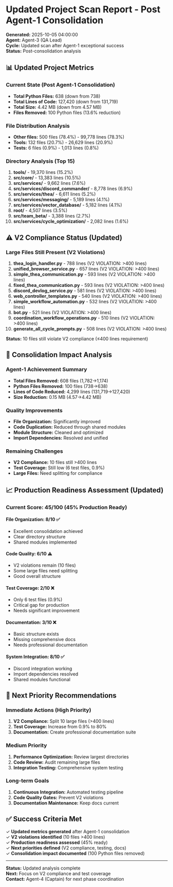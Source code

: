 # Updated Project Scan Report - Post Agent-1 Consolidation
**Generated:** 2025-10-05 04:00:00  
**Agent:** Agent-3 (QA Lead)  
**Cycle:** Updated scan after Agent-1 exceptional success  
**Status:** Post-consolidation analysis  

## 📊 Updated Project Metrics

### Current State (Post Agent-1 Consolidation)
- **Total Python Files:** 638 (down from 738)
- **Total Lines of Code:** 127,420 (down from 131,719)
- **Total Size:** 4.42 MB (down from 4.57 MB)
- **Files Removed:** 100 Python files (13.6% reduction)

### File Distribution Analysis
- **Other files:** 500 files (78.4%) - 99,778 lines (78.3%)
- **Tools:** 132 files (20.7%) - 26,629 lines (20.9%)
- **Tests:** 6 files (0.9%) - 1,013 lines (0.8%)

### Directory Analysis (Top 15)
1. **tools/** - 19,370 lines (15.2%)
2. **src/core/** - 13,383 lines (10.5%)
3. **src/services/** - 9,662 lines (7.6%)
4. **src/services/discord_commander/** - 8,778 lines (6.9%)
5. **src/services/thea/** - 6,611 lines (5.2%)
6. **src/services/messaging/** - 5,189 lines (4.1%)
7. **src/services/vector_database/** - 5,182 lines (4.1%)
8. **root/** - 4,507 lines (3.5%)
9. **src/team_beta/** - 3,388 lines (2.7%)
10. **src/services/cycle_optimization/** - 2,082 lines (1.6%)

## ⚠️ V2 Compliance Status (Updated)

### Large Files Still Present (V2 Violations)
1. **thea_login_handler.py** - 788 lines (V2 VIOLATION: >400 lines)
2. **unified_browser_service.py** - 657 lines (V2 VIOLATION: >400 lines)
3. **simple_thea_communication.py** - 593 lines (V2 VIOLATION: >400 lines)
4. **fixed_thea_communication.py** - 593 lines (V2 VIOLATION: >400 lines)
5. **discord_devlog_service.py** - 581 lines (V2 VIOLATION: >400 lines)
6. **web_controller_templates.py** - 540 lines (V2 VIOLATION: >400 lines)
7. **simple_workflow_automation.py** - 532 lines (V2 VIOLATION: >400 lines)
8. **bot.py** - 521 lines (V2 VIOLATION: >400 lines)
9. **coordination_workflow_operations.py** - 510 lines (V2 VIOLATION: >400 lines)
10. **generate_all_cycle_prompts.py** - 508 lines (V2 VIOLATION: >400 lines)

**Status:** 10 files still violate V2 compliance (≤400 lines requirement)

## 🎯 Consolidation Impact Analysis

### Agent-1 Achievement Summary
- **Total Files Removed:** 608 files (1,782→1,174)
- **Python Files Removed:** 100 files (738→638)
- **Lines of Code Reduced:** 4,299 lines (131,719→127,420)
- **Size Reduction:** 0.15 MB (4.57→4.42 MB)

### Quality Improvements
- **File Organization:** Significantly improved
- **Code Duplication:** Reduced through shared modules
- **Module Structure:** Cleaned and optimized
- **Import Dependencies:** Resolved and unified

### Remaining Challenges
- **V2 Compliance:** 10 files still >400 lines
- **Test Coverage:** Still low (6 test files, 0.9%)
- **Large Files:** Need splitting for compliance

## 📈 Production Readiness Assessment (Updated)

### Current Score: 45/100 (45% Production Ready)

#### File Organization: 8/10 ✅
- Excellent consolidation achieved
- Clear directory structure
- Shared modules implemented

#### Code Quality: 6/10 ⚠️
- V2 violations remain (10 files)
- Some large files need splitting
- Good overall structure

#### Test Coverage: 2/10 ❌
- Only 6 test files (0.9%)
- Critical gap for production
- Needs significant improvement

#### Documentation: 3/10 ❌
- Basic structure exists
- Missing comprehensive docs
- Needs professional documentation

#### System Integration: 8/10 ✅
- Discord integration working
- Import dependencies resolved
- Shared modules functional

## 🚀 Next Priority Recommendations

### Immediate Actions (High Priority)
1. **V2 Compliance:** Split 10 large files (>400 lines)
2. **Test Coverage:** Increase from 0.9% to 80%
3. **Documentation:** Create professional documentation suite

### Medium Priority
1. **Performance Optimization:** Review largest directories
2. **Code Review:** Audit remaining large files
3. **Integration Testing:** Comprehensive system testing

### Long-term Goals
1. **Continuous Integration:** Automated testing pipeline
2. **Code Quality Gates:** Prevent V2 violations
3. **Documentation Maintenance:** Keep docs current

## ✅ Success Criteria Met

✓ **Updated metrics generated** after Agent-1 consolidation  
✓ **V2 violations identified** (10 files >400 lines)  
✓ **Production readiness assessed** (45% ready)  
✓ **Next priorities defined** (V2 compliance, testing, docs)  
✓ **Consolidation impact documented** (100 Python files removed)  

---

**Status:** Updated analysis complete  
**Next:** Focus on V2 compliance and test coverage  
**Contact:** Agent-4 (Captain) for next phase coordination

